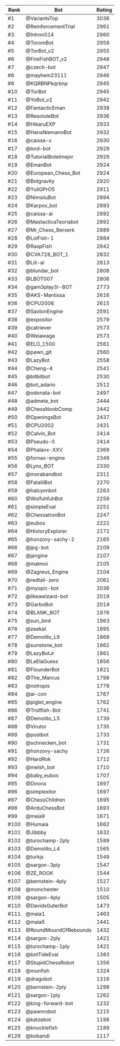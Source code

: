 Rank|Bot|Rating
---|---|---
#1|@VariantsTop|3036
#2|@ReinforcementTrial|2961
#3|@Intron014|2960
#4|@ToromBot|2959
#5|@TorBot_v2|2955
#6|@FireFishBOT_v2|2948
#7|@czech-bot|2947
#8|@mayhem23111|2946
#9|@KQRBNPkqrbnp|2945
#10|@TorBot|2945
#11|@YoBot_v2|2942
#12|@FantacticEman|2938
#13|@ResoluteBot|2936
#14|@HikaruEXP|2933
#15|@HansNiemannBot|2932
#16|@caissa-x|2930
#17|@lord-bot|2929
#18|@TutorialBotelmejor|2929
#19|@EmanBot|2924
#20|@European_Chess_Bot|2924
#21|@Botgravity|2920
#22|@YuliGPrO5|2911
#23|@NimsiluBot|2894
#24|@Karpov_bot|2893
#25|@caissa-ai|2892
#26|@MastacticaTeoriabot|2892
#27|@Mr_Chess_Berserk|2889
#28|@LolFish-1|2884
#29|@RaspFish|2842
#30|@CVA728_BOT_1|2832
#31|@Lili-ai|2813
#32|@blundar_bot|2808
#33|@LBOT007|2806
#34|@gam3play3r-BOT|2773
#35|@AKS-Mantissa|2616
#36|@CPU2006|2615
#37|@SaxtonEngine|2591
#38|@expositor|2579
#39|@catriever|2573
#40|@Weiawaga|2573
#41|@ELO_1500|2561
#42|@pawn_git|2560
#43|@LazyBot|2558
#44|@Cheng-4|2541
#45|@bitbitbot|2530
#46|@bot_adario|2512
#47|@odonata-bot|2497
#48|@admete_bot|2444
#49|@ChessNoobComp|2442
#50|@OpeningsBot|2437
#51|@CPU2002|2431
#52|@Calvin_Bot|2414
#53|@Pseudo-0|2414
#54|@Phalanx-XXV|2369
#55|@fornax-engine|2349
#56|@Lynx_BOT|2330
#57|@morabandbot|2311
#58|@FataliiBot|2270
#59|@halcyonbot|2263
#60|@WolfuhfuhBot|2259
#61|@simpleEval|2251
#62|@ChessatronBot|2247
#63|@eubos|2222
#64|@HistoryExplorer|2172
#65|@honzovy-sachy-2|2165
#66|@jpg-bot|2109
#67|@jangine|2107
#68|@matmoi|2105
#69|@Zagreus_Engine|2104
#70|@redtail-zero|2061
#71|@myopic-bot|2036
#72|@likeawizard-bot|2019
#73|@GarboBot|2014
#74|@BLANK_BOT|1976
#75|@sun_bird|1963
#76|@zeekat|1895
#77|@Demolito_L6|1869
#78|@sunstone_bot|1862
#79|@LazyBotJr|1861
#80|@LeElaGuess|1856
#81|@FlounderBot|1821
#82|@The_Marcus|1798
#83|@notropis|1778
#84|@ai-con|1767
#85|@piglet_engine|1762
#86|@Trollfish-Bot|1741
#87|@Demolito_L5|1739
#88|@Virutor|1735
#89|@postbot|1733
#90|@schnecken_bot|1731
#91|@honzovy-sachy|1726
#92|@HardRok|1712
#93|@melsh_bot|1710
#94|@baby_eubos|1707
#95|@Dinora|1697
#96|@simplexitor|1697
#97|@ChessChildren|1695
#98|@ArduChessBot|1693
#99|@maia9|1671
#100|@Humaia|1662
#101|@Jibbby|1632
#102|@turochamp-2ply|1589
#103|@Demolito_L4|1565
#104|@turkjs|1549
#105|@sargon-3ply|1547
#106|@ZE_ROOK|1544
#107|@bernstein-4ply|1527
#108|@monchester|1510
#109|@sargon-4ply|1505
#110|@DavidsGuterBot|1473
#111|@maia1|1463
#112|@maia5|1441
#113|@RoundMoundOfRebounds|1432
#114|@sargon-2ply|1421
#115|@turochamp-1ply|1421
#116|@botTideEval|1383
#117|@StupidChessRobot|1356
#118|@munfish|1324
#119|@dragobot|1316
#120|@bernstein-2ply|1298
#121|@sargon-1ply|1262
#122|@king-forward-bot|1232
#123|@pawnrobot|1215
#124|@katzebot|1198
#125|@knucklefish|1189
#126|@bobandi|1117
